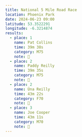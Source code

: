 ```yaml
---
title: National 5 Mile Road Race
location: Phoenix Park
date: 2024-06-23 09:00
latitude: 53.3522291
longitude: -6.3214874
results:
  - place: 1
    name: Pat Collins
    time: 39m 38s
    category: M75
    note: 🥇
  - place: 2
    name: Paddy Reilly
    time: 39m 35s
    category: M75
    note: 🥈
  - place: 2
    name: Úna Reilly
    time: 43m 22s
    category: F70
    note: 🥈
  - place: 3
    name: Joe Cooper
    time: 43m 11s
    category: M70
    note: 🥉
---
```

